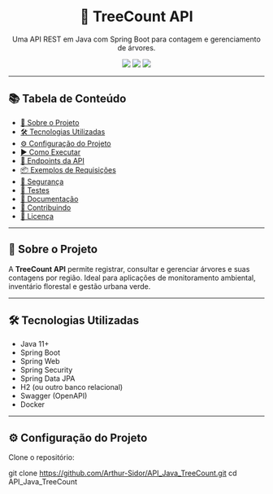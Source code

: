 <h1 align="center">🌳 TreeCount API</h1>

<p align="center">
  Uma API REST em Java com Spring Boot para contagem e gerenciamento de árvores.  
</p>

<p align="center">
  <img src="https://img.shields.io/badge/Java-11%2B-blue.svg" />
  <img src="https://img.shields.io/badge/Spring%20Boot-3.x-brightgreen.svg" />
  <img src="https://img.shields.io/badge/License-MIT-yellow.svg" />
</p>

---

## 📚 Tabela de Conteúdo

- [🚀 Sobre o Projeto](#-sobre-o-projeto)
- [🛠 Tecnologias Utilizadas](#-tecnologias-utilizadas)
- [⚙️ Configuração do Projeto](#️-configuração-do-projeto)
- [▶️ Como Executar](#️-como-executar)
- [🧪 Endpoints da API](#-endpoints-da-api)
- [📦 Exemplos de Requisições](#-exemplos-de-requisições)
- [🔐 Segurança](#-segurança)
- [🧪 Testes](#-testes)
- [📘 Documentação](#-documentação)
- [🤝 Contribuindo](#-contribuindo)
- [📄 Licença](#-licença)

---

## 🚀 Sobre o Projeto

A **TreeCount API** permite registrar, consultar e gerenciar árvores e suas contagens por região. Ideal para aplicações de monitoramento ambiental, inventário florestal e gestão urbana verde.

---

## 🛠 Tecnologias Utilizadas

- Java 11+
- Spring Boot
- Spring Web
- Spring Security
- Spring Data JPA
- H2 (ou outro banco relacional)
- Swagger (OpenAPI)
- Docker

---

## ⚙️ Configuração do Projeto

Clone o repositório:

git clone https://github.com/Arthur-Sidor/API_Java_TreeCount.git
cd API_Java_TreeCount
